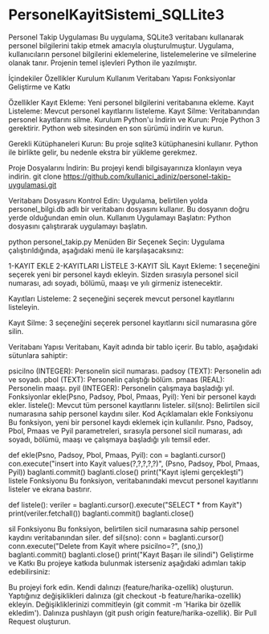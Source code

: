 # PersonelKayitSistemi_SQLLite3
 
Personel Takip Uygulaması
Bu uygulama, SQLite3 veritabanı kullanarak personel bilgilerini takip etmek amacıyla oluşturulmuştur. Uygulama, kullanıcıların personel bilgilerini eklemelerine, listelemelerine ve silmelerine olanak tanır. Projenin temel işlevleri Python ile yazılmıştır.

İçindekiler
Özellikler
Kurulum
Kullanım
Veritabanı Yapısı
Fonksiyonlar
Geliştirme ve Katkı

Özellikler
Kayıt Ekleme: Yeni personel bilgilerini veritabanına ekleme.
Kayıt Listeleme: Mevcut personel kayıtlarını listeleme.
Kayıt Silme: Veritabanından personel kayıtlarını silme.
Kurulum
Python'u İndirin ve Kurun: Proje Python 3 gerektirir. Python web sitesinden en son sürümü indirin ve kurun.

Gerekli Kütüphaneleri Kurun: Bu proje sqlite3 kütüphanesini kullanır. Python ile birlikte gelir, bu nedenle ekstra bir yükleme gerekmez.

Proje Dosyalarını İndirin: Bu projeyi kendi bilgisayarınıza klonlayın veya indirin.
git clone https://github.com/kullanici_adiniz/personel-takip-uygulamasi.git

Veritabanı Dosyasını Kontrol Edin: Uygulama, belirtilen yolda personel_bilgi.db adlı bir veritabanı dosyasını kullanır. Bu dosyanın doğru yerde olduğundan emin olun.
Kullanım
Uygulamayı Başlatın: Python dosyasını çalıştırarak uygulamayı başlatın.

python personel_takip.py
Menüden Bir Seçenek Seçin: Uygulama çalıştırıldığında, aşağıdaki menü ile karşılaşacaksınız:

1-KAYIT EKLE
2-KAYITLARI LİSTELE
3-KAYIT SİL
Kayıt Ekleme: 1 seçeneğini seçerek yeni bir personel kaydı ekleyin. Sizden sırasıyla personel sicil numarası, adı soyadı, bölümü, maaşı ve yılı girmeniz istenecektir.

Kayıtları Listeleme: 2 seçeneğini seçerek mevcut personel kayıtlarını listeleyin.

Kayıt Silme: 3 seçeneğini seçerek personel kayıtlarını sicil numarasına göre silin.

Veritabanı Yapısı
Veritabanı, Kayit adında bir tablo içerir. Bu tablo, aşağıdaki sütunlara sahiptir:

psicilno (INTEGER): Personelin sicil numarası.
padsoy (TEXT): Personelin adı ve soyadı.
pbol (TEXT): Personelin çalıştığı bölüm.
pmaas (REAL): Personelin maaşı.
pyil (INTEGER): Personelin çalışmaya başladığı yıl.
Fonksiyonlar
ekle(Psno, Padsoy, Pbol, Pmaas, Pyil): Yeni bir personel kaydı ekler.
listele(): Mevcut tüm personel kayıtlarını listeler.
sil(sno): Belirtilen sicil numarasına sahip personel kaydını siler.
Kod Açıklamaları
ekle Fonksiyonu
Bu fonksiyon, yeni bir personel kaydı eklemek için kullanılır. Psno, Padsoy, Pbol, Pmaas ve Pyil parametreleri, sırasıyla personel sicil numarası, adı soyadı, bölümü, maaşı ve çalışmaya başladığı yılı temsil eder.

def ekle(Psno, Padsoy, Pbol, Pmaas, Pyil):
    con = baglanti.cursor()
    con.execute("insert into Kayit values(?,?,?,?,?)", (Psno, Padsoy, Pbol, Pmaas, Pyil))
    baglanti.commit()
    baglanti.close()
    print("Kayıt işlemi gerçekleşti")
listele Fonksiyonu
Bu fonksiyon, veritabanındaki mevcut personel kayıtlarını listeler ve ekrana bastırır.

def listele():
    veriler = baglanti.cursor().execute("SELECT * from Kayit")
    print(veriler.fetchall())
    baglanti.commit()
    baglanti.close()
    
sil Fonksiyonu
Bu fonksiyon, belirtilen sicil numarasına sahip personel kaydını veritabanından siler.
def sil(sno):
    conn = baglanti.cursor()
    conn.execute("Delete from Kayit where psicilno=?", (sno,))
    baglanti.commit()
    baglanti.close()
    print("Kayıt Başarı ile silindi")
Geliştirme ve Katkı
Bu projeye katkıda bulunmak isterseniz aşağıdaki adımları takip edebilirsiniz:

Bu projeyi fork edin.
Kendi dalınızı (feature/harika-ozellik) oluşturun.
Yaptığınız değişiklikleri dalınıza (git checkout -b feature/harika-ozellik) ekleyin.
Değişikliklerinizi commitleyin (git commit -m 'Harika bir özellik ekledim').
Dalınıza pushlayın (git push origin feature/harika-ozellik).
Bir Pull Request oluşturun.
